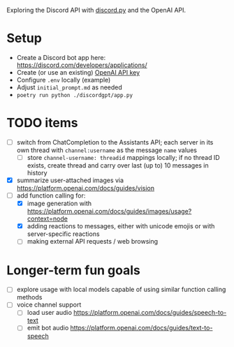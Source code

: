 Exploring the Discord API with [discord.py](https://discordpy.readthedocs.io/en/stable/intro.html) and the OpenAI API.

# Setup
- Create a Discord bot app here: https://discord.com/developers/applications/
- Create (or use an existing) [OpenAI API key](https://platform.openai.com/account/api-keys)
- Configure `.env` locally (example)
- Adjust `initial_prompt.md` as needed
- `poetry run python ./discordgpt/app.py`

# TODO items
- [ ] switch from ChatCompletion to the Assistants API; each server in its own thread with `channel:username` as the message `name` values
  - [ ] store `channel-username: threadid` mappings locally; if no thread ID exists, create thread and carry over last (up to) 10 messages in history
- [X] summarize user-attached images via https://platform.openai.com/docs/guides/vision
- [ ] add function calling for:
  - [X] image generation with https://platform.openai.com/docs/guides/images/usage?context=node
  - [X] adding reactions to messages, either with unicode emojis or with server-specific reactions
  - [ ] making external API requests / web browsing

# Longer-term fun goals
- [ ] explore usage with local models capable of using similar function calling methods
- [ ] voice channel support
  - [ ] load user audio https://platform.openai.com/docs/guides/speech-to-text
  - [ ] emit bot audio https://platform.openai.com/docs/guides/text-to-speech
